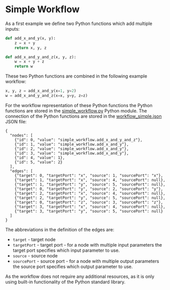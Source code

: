 # Simple Workflow
As a first example we define two Python functions which add multiple inputs: 
```python
def add_x_and_y(x, y):
    z = x + y
    return x, y, z

def add_x_and_y_and_z(x, y, z):
    w = x + y + z
    return w
```
These two Python functions are combined in the following example workflow:
```python
x, y, z = add_x_and_y(x=1, y=2)
w = add_x_and_y_and_z(x=x, y=y, z=z)
```
For the workflow representation of these Python functions the Python functions are stored in the [simple_workflow.py](simple_workflow.py)
Python module. The connection of the Python functions are stored in the [workflow_simple.json](workflow_simple.json) 
JSON file:
```
{
  "nodes": [
    {"id": 0, "value": "simple_workflow.add_x_and_y_and_z"},
    {"id": 1, "value": "simple_workflow.add_x_and_y"},
    {"id": 2, "value": "simple_workflow.add_x_and_y"},
    {"id": 3, "value": "simple_workflow.add_x_and_y"},
    {"id": 4, "value": 1},
    {"id": 5, "value": 2}
  ],
  "edges": [
    {"target": 0, "targetPort": "x", "source": 1, "sourcePort": "x"},
    {"target": 1, "targetPort": "x", "source": 4, "sourcePort": null},
    {"target": 1, "targetPort": "y", "source": 5, "sourcePort": null},
    {"target": 0, "targetPort": "y", "source": 2, "sourcePort": "y"},
    {"target": 2, "targetPort": "x", "source": 4, "sourcePort": null},
    {"target": 2, "targetPort": "y", "source": 5, "sourcePort": null},
    {"target": 0, "targetPort": "z", "source": 3, "sourcePort": "z"},
    {"target": 3, "targetPort": "x", "source": 4, "sourcePort": null},
    {"target": 3, "targetPort": "y", "source": 5, "sourcePort": null}
  ]
}
```
The abbreviations in the definition of the edges are:
* `target` - target node 
* `targetPort` - target port - for a node with multiple input parameters the target port specifies which input parameter to use.
* `source` - source node 
* `sourcePort` - source port - for a node with multiple output parameters the source port specifies which output parameter to use.

As the workflow does not require any additional resources, as it is only using built-in functionality of the Python standard 
library.
